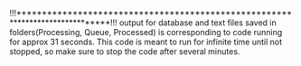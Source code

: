 !!!******************************************************************************!!!
output for database and text files saved in folders(Processing, Queue, Processed)
is corresponding to code running for approx 31 seconds.
This code is meant to run for infinite time until not stopped, so make sure to stop 
the code after several minutes.

